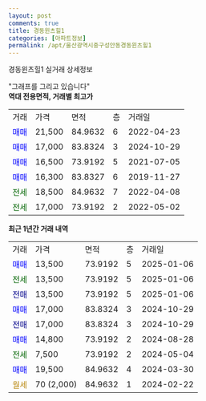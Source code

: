 ```yaml
---
layout: post
comments: true
title: 경동윈츠힐1
categories: [아파트정보]
permalink: /apt/울산광역시중구성안동경동윈츠힐1
---
```


경동윈츠힐1 실거래 상세정보

<script type="text/javascript">
  google.charts.load('current', {'packages':['line', 'corechart']});
  google.charts.setOnLoadCallback(drawChart);

  function drawChart() {
    var data = new google.visualization.DataTable();
    data.addColumn('date', '거래일');
    data.addColumn('number', "매매");
    data.addColumn('number', "전세");
    data.addColumn('number', "전매");

    data.addRows([[new Date(Date.parse("2025-01-06")), 13500, null, null], [new Date(Date.parse("2025-01-06")), null, 13500, null], [new Date(Date.parse("2025-01-06")), null, null, 13500], [new Date(Date.parse("2024-10-29")), 17000, null, null], [new Date(Date.parse("2024-10-29")), null, null, 17000], [new Date(Date.parse("2024-08-28")), 14800, null, null], [new Date(Date.parse("2024-05-04")), null, 7500, null], [new Date(Date.parse("2024-03-30")), 19500, null, null], [new Date(Date.parse("2024-02-22")), null, null, null]]);

    var options = {
      hAxis: {
        format: 'yyyy/MM/dd'
      },    
      lineWidth: 0,
      pointsVisible: true,    
      title: '최근 1년간 유형별 실거래가 분포',
      legend: { position: 'bottom' }
    };

    var formatter = new google.visualization.NumberFormat({pattern:'###,###'} );
    formatter.format(data, 1);
    formatter.format(data, 2);
    
    setTimeout(function() {
        var chart = new google.visualization.LineChart(document.getElementById('columnchart_material'));
        chart.draw(data, (options));
        document.getElementById('loading').style.display = 'none';
    }, 200);
  }
</script>


<div id="loading" style="z-index:20; display: block; margin-left: 0px">"그래프를 그리고 있습니다"</div>
<div id="columnchart_material" style="width: 95%; margin-left: 0px; display: block"></div>
<!-- contents start -->
<b>역대 전용면적, 거래별 최고가</b>
<table class="sortable">
    <tr>
      <td>거래</td>
      <td>가격</td>
      <td>면적</td>
      <td>층</td>
      <td>거래일</td>
    </tr>
        <tr>
          <td><a style="color: blue">매매</a></td>
          <td>21,500</td>
          <td>84.9632</td>
          <td>6</td>
          <td>2022-04-23</td>
        </tr>            <tr>
          <td><a style="color: blue">매매</a></td>
          <td>17,000</td>
          <td>83.8324</td>
          <td>3</td>
          <td>2024-10-29</td>
        </tr>            <tr>
          <td><a style="color: blue">매매</a></td>
          <td>16,500</td>
          <td>73.9192</td>
          <td>5</td>
          <td>2021-07-05</td>
        </tr>            <tr>
          <td><a style="color: blue">매매</a></td>
          <td>16,300</td>
          <td>83.8327</td>
          <td>6</td>
          <td>2019-11-27</td>
        </tr>        
        <tr>
              <td><a style="color: darkgreen">전세</a></td>
              <td>18,500</td>
              <td>84.9632</td>
              <td>7</td>
              <td>2022-04-08</td>
            </tr>            <tr>
              <td><a style="color: darkgreen">전세</a></td>
              <td>17,000</td>
              <td>73.9192</td>
              <td>2</td>
              <td>2022-05-02</td>
            </tr>        
    
</table>

<b>최근 1년간 거래 내역</b>

<table class="sortable">
    <tr>
      <td>거래</td>
      <td>가격</td>
      <td>면적</td>
      <td>층</td>
      <td>거래일</td>
    </tr>
    <tr>
      <td><a style="color: blue">매매</a></td>
      <td>13,500</td>
      <td>73.9192</td>
      <td>5</td>
      <td>2025-01-06</td>
    </tr>          <tr>
      <td><a style="color: darkgreen">전세</a></td>
      <td>13,500</td>
      <td>73.9192</td>
      <td>5</td>
      <td>2025-01-06</td>
    </tr>          <tr>
      <td><a style="color: darkblue">전매</a></td>
      <td>13,500</td>
      <td>73.9192</td>
      <td>5</td>
      <td>2025-01-06</td>
    </tr>          <tr>
      <td><a style="color: blue">매매</a></td>
      <td>17,000</td>
      <td>83.8324</td>
      <td>3</td>
      <td>2024-10-29</td>
    </tr>          <tr>
      <td><a style="color: darkblue">전매</a></td>
      <td>17,000</td>
      <td>83.8324</td>
      <td>3</td>
      <td>2024-10-29</td>
    </tr>          <tr>
      <td><a style="color: blue">매매</a></td>
      <td>14,800</td>
      <td>73.9192</td>
      <td>2</td>
      <td>2024-08-28</td>
    </tr>          <tr>
      <td><a style="color: darkgreen">전세</a></td>
      <td>7,500</td>
      <td>73.9192</td>
      <td>2</td>
      <td>2024-05-04</td>
    </tr>          <tr>
      <td><a style="color: blue">매매</a></td>
      <td>19,500</td>
      <td>84.9632</td>
      <td>4</td>
      <td>2024-03-30</td>
    </tr>          <tr>
      <td><a style="color: darkgoldenrod">월세</a></td>
      <td>70 (2,000)</td>
      <td>84.9632</td>
      <td>1</td>
      <td>2024-02-22</td>
    </tr>      </table>
<!-- contents end -->    

